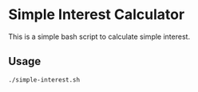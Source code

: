 # Simple Interest Calculator

This is a simple bash script to calculate simple interest.

## Usage
```bash
./simple-interest.sh
